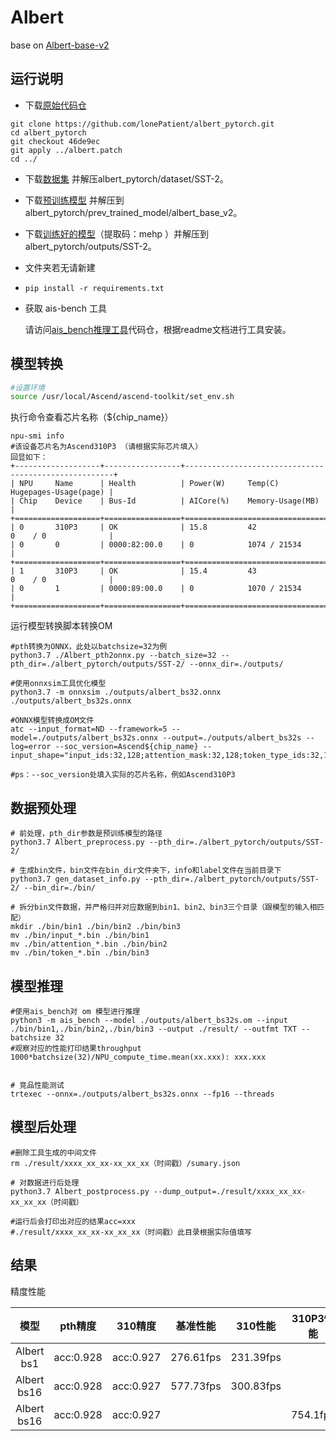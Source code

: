 # Albert

base on [Albert-base-v2](https://github.com/lonePatient/albert_pytorch)

## 运行说明
- 下载[原始代码仓](https://github.com/lonePatient/albert_pytorch)
```
git clone https://github.com/lonePatient/albert_pytorch.git
cd albert_pytorch
git checkout 46de9ec
git apply ../albert.patch
cd ../
```
- 下载[数据集](https://dl.fbaipublicfiles.com/glue/data/SST-2.zip) 并解压albert_pytorch/dataset/SST-2。

- 下载[预训练模型](https://drive.google.com/open?id=1byZQmWDgyhrLpj8oXtxBG6AA52c8IHE- ) 并解压到albert_pytorch/prev_trained_model/albert_base_v2。

- 下载[训练好的模型](https://pan.baidu.com/s/1G5QSVnr2c1eZkDBo1W-uRA )（提取码：mehp ）并解压到albert_pytorch/outputs/SST-2。

- 文件夹若无请新建

- `pip install -r requirements.txt`

- 获取 ais-bench 工具

  请访问[ais_bench推理工具](https://gitee.com/ascend/tools/tree/master/ais-bench_workload/tool/ais_infer)代码仓，根据readme文档进行工具安装。

## 模型转换

```bash
#设置环境
source /usr/local/Ascend/ascend-toolkit/set_env.sh
```
执行命令查看芯片名称（$\{chip\_name\}）

```
npu-smi info
#该设备芯片名为Ascend310P3 （请根据实际芯片填入）
回显如下：
+-------------------+-----------------+------------------------------------------------------+
| NPU     Name      | Health          | Power(W)     Temp(C)           Hugepages-Usage(page) |
| Chip    Device    | Bus-Id          | AICore(%)    Memory-Usage(MB)                        |
+===================+=================+======================================================+
| 0       310P3     | OK              | 15.8         42                0    / 0              |
| 0       0         | 0000:82:00.0    | 0            1074 / 21534                            |
+===================+=================+======================================================+
| 1       310P3     | OK              | 15.4         43                0    / 0              |
| 0       1         | 0000:89:00.0    | 0            1070 / 21534                            |
+===================+=================+======================================================+
```

运行模型转换脚本转换OM

```shell
#pth转换为ONNX，此处以batchsize=32为例
python3.7 ./Albert_pth2onnx.py --batch_size=32 --pth_dir=./albert_pytorch/outputs/SST-2/ --onnx_dir=./outputs/

#使用onnxsim工具优化模型
python3.7 -m onnxsim ./outputs/albert_bs32.onnx ./outputs/albert_bs32s.onnx

#ONNX模型转换成OM文件
atc --input_format=ND --framework=5 --model=./outputs/albert_bs32s.onnx --output=./outputs/albert_bs32s --log=error --soc_version=Ascend${chip_name} --input_shape="input_ids:32,128;attention_mask:32,128;token_type_ids:32,128"

#ps：--soc_version处填入实际的芯片名称，例如Ascend310P3
```



## 数据预处理

```shell
# 前处理，pth_dir参数是预训练模型的路径
python3.7 Albert_preprocess.py --pth_dir=./albert_pytorch/outputs/SST-2/

# 生成bin文件，bin文件在bin_dir文件夹下，info和label文件在当前目录下
python3.7 gen_dataset_info.py --pth_dir=./albert_pytorch/outputs/SST-2/ --bin_dir=./bin/

# 拆分bin文件数据，并严格归并对应数据到bin1、bin2、bin3三个目录（跟模型的输入相匹配）
mkdir ./bin/bin1 ./bin/bin2 ./bin/bin3
mv ./bin/input_*.bin ./bin/bin1
mv ./bin/attention_*.bin ./bin/bin2
mv ./bin/token_*.bin ./bin/bin3
```



## 模型推理

```shell
#使用ais_bench对 om 模型进行推理
python3 -m ais_bench --model ./outputs/albert_bs32s.om --input ./bin/bin1,./bin/bin2,./bin/bin3 --output ./result/ --outfmt TXT --batchsize 32
#观察对应的性能打印结果throughput 1000*batchsize(32)/NPU_compute_time.mean(xx.xxx): xxx.xxx


# 竞品性能测试
trtexec --onnx=./outputs/albert_bs32s.onnx --fp16 --threads
```



## 模型后处理

```shell
#删除工具生成的中间文件
rm ./result/xxxx_xx_xx-xx_xx_xx（时间戳）/sumary.json

# 对数据进行后处理
python3.7 Albert_postprocess.py --dump_output=./result/xxxx_xx_xx-xx_xx_xx（时间戳）

#运行后会打印出对应的结果acc=xxx
#./result/xxxx_xx_xx-xx_xx_xx（时间戳）此目录根据实际值填写
```



## 结果

精度性能

| 模型      | pth精度  | 310精度  | 基准性能    | 310性能    | 310P3性能 |
| :------: | :------: | :------: | :------:  | :------:  | :------:  |
| Albert bs1  | acc:0.928 | acc:0.927  |  276.61fps | 231.39fps |  |
| Albert bs16 | acc:0.928  | acc:0.927 | 577.73fps | 300.83fps |  |
| Albert bs16 | acc:0.928 | acc:0.927 |  |  | 754.1fps |

